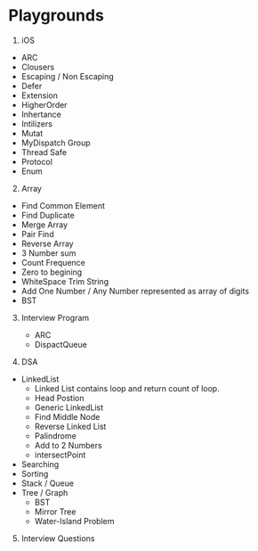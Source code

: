 # Playgrounds

1. iOS
  - ARC
  - Clousers 
  - Escaping / Non Escaping 
  - Defer
  - Extension 
  - HigherOrder
  - Inhertance 
  - Intilizers 
  - Mutat
  - MyDispatch Group 
  - Thread Safe 
  - Protocol
  - Enum
  
2. Array 
  - Find Common Element 
  - Find Duplicate 
  - Merge Array 
  - Pair Find
  - Reverse Array
  - 3 Number sum
  - Count Frequence
  - Zero to begining 
  - WhiteSpace Trim String 
  - Add One Number / Any Number represented as array of digits
  - BST

3. Interview Program 
    - ARC
    - DispactQueue

4. DSA
  - LinkedList
    - Linked List contains loop and return count of loop.
    - Head Postion 
    - Generic LinkedList
    - Find Middle Node
    - Reverse Linked List
    - Palindrome
    - Add to 2 Numbers 
    - intersectPoint
  - Searching 
  - Sorting 
  - Stack / Queue 
  - Tree / Graph
    - BST
    - Mirror Tree
    - Water-Island Problem

5. Interview Questions
